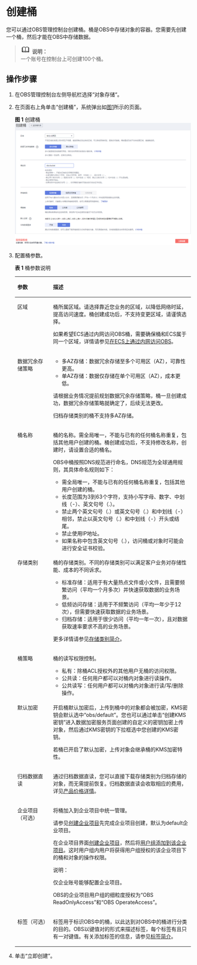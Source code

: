 # 创建桶<a name="obs_03_0306"></a>

您可以通过OBS管理控制台创建桶。桶是OBS中存储对象的容器。您需要先创建一个桶，然后才能在OBS中存储数据。

>![](public_sys-resources/icon-note.gif) **说明：**   
>一个账号在控制台上可创建100个桶。  

## 操作步骤<a name="sb79f841ab9af4b9faf6cbad1932c33b0"></a>

1.  在OBS管理控制台左侧导航栏选择“对象存储“。
2.  在页面右上角单击“创建桶”，系统弹出如[图1](#fig132483331152)所示的页面。

    **图 1**  创建桶<a name="fig132483331152"></a>  
    ![](figures/创建桶.png "创建桶")

3.  配置桶参数。

    **表 1**  桶参数说明

    <a name="table9210201853617"></a>
    <table><thead align="left"><tr id="row13210518113615"><th class="cellrowborder" valign="top" width="20.22%" id="mcps1.2.3.1.1"><p id="p1121013185365"><a name="p1121013185365"></a><a name="p1121013185365"></a>参数</p>
    </th>
    <th class="cellrowborder" valign="top" width="79.78%" id="mcps1.2.3.1.2"><p id="p20210111833619"><a name="p20210111833619"></a><a name="p20210111833619"></a>描述</p>
    </th>
    </tr>
    </thead>
    <tbody><tr id="row721018185364"><td class="cellrowborder" valign="top" width="20.22%" headers="mcps1.2.3.1.1 "><p id="p12210111812361"><a name="p12210111812361"></a><a name="p12210111812361"></a>区域</p>
    </td>
    <td class="cellrowborder" valign="top" width="79.78%" headers="mcps1.2.3.1.2 "><p id="p480613549419"><a name="p480613549419"></a><a name="p480613549419"></a>桶所属区域。请选择靠近您业务的区域，以降低网络时延，提高访问速度。桶创建成功后，不支持变更区域，请谨慎选择。</p>
    <p id="p156218511432"><a name="p156218511432"></a><a name="p156218511432"></a>如果希望ECS通过内网访问OBS桶，需要确保桶和ECS属于同一个区域，详情请参见<a href="https://support.huaweicloud.com/bestpractice-obs/obs_05_0410.html" target="_blank" rel="noopener noreferrer">在ECS上通过内网访问OBS</a>。</p>
    </td>
    </tr>
    <tr id="row5210191811368"><td class="cellrowborder" valign="top" width="20.22%" headers="mcps1.2.3.1.1 "><p id="p13210151893615"><a name="p13210151893615"></a><a name="p13210151893615"></a>数据冗余存储策略</p>
    </td>
    <td class="cellrowborder" valign="top" width="79.78%" headers="mcps1.2.3.1.2 "><a name="ul1073193410598"></a><a name="ul1073193410598"></a><ul id="ul1073193410598"><li>多AZ存储：数据冗余存储至多个可用区（AZ），可靠性更高。</li><li>单AZ存储：数据仅存储在单个可用区（AZ），成本更低。</li></ul>
    <p id="p468367165815"><a name="p468367165815"></a><a name="p468367165815"></a>请根据业务情况提前规划数据冗余存储策略，桶一旦创建成功，数据冗余存储策略就确定了，后续无法更改。</p>
    <p id="p19212239175918"><a name="p19212239175918"></a><a name="p19212239175918"></a>归档存储类别的桶不支持多AZ存储。</p>
    </td>
    </tr>
    <tr id="row321061820361"><td class="cellrowborder" valign="top" width="20.22%" headers="mcps1.2.3.1.1 "><p id="p6210181823616"><a name="p6210181823616"></a><a name="p6210181823616"></a>桶名称</p>
    </td>
    <td class="cellrowborder" valign="top" width="79.78%" headers="mcps1.2.3.1.2 "><p id="p18210191820365"><a name="p18210191820365"></a><a name="p18210191820365"></a>桶的名称。需全局唯一，不能与已有的任何桶名称重复，包括其他用户创建的桶。桶创建成功后，不支持修改名称，创建时，请设置合适的桶名。</p>
    <p id="p404056794432"><a name="p404056794432"></a><a name="p404056794432"></a><span id="ph1345518185220"><a name="ph1345518185220"></a><a name="ph1345518185220"></a>OBS</span>中桶按照DNS规范进行命名，DNS规范为全球通用规则，其具体命名规则如下：</p>
    <a name="ul5989254594432"></a><a name="ul5989254594432"></a><ul id="ul5989254594432"><li>需全局唯一，不能与已有的任何桶名称重复，包括其他用户创建的桶。</li><li>长度范围为3到63个字符，支持小写字母、数字、中划线（-）、英文句号（.）。</li><li>禁止两个英文句号（.）或英文句号（.）和中划线（-）相邻，禁止以英文句号（.）和中划线（-）开头或结尾。</li><li>禁止使用IP地址。</li><li>如果名称中包含英文句号（.），访问桶或对象时可能会进行安全证书校验。</li></ul>
    </td>
    </tr>
    <tr id="row132101185362"><td class="cellrowborder" valign="top" width="20.22%" headers="mcps1.2.3.1.1 "><p id="p18210181833614"><a name="p18210181833614"></a><a name="p18210181833614"></a>存储类别</p>
    </td>
    <td class="cellrowborder" valign="top" width="79.78%" headers="mcps1.2.3.1.2 "><p id="p2914586010533"><a name="p2914586010533"></a><a name="p2914586010533"></a>桶的存储类别。不同的存储类别可以满足客户业务对存储性能、成本的不同诉求。</p>
    <a name="ul386215378248"></a><a name="ul386215378248"></a><ul id="ul386215378248"><li>标准存储：适用于有大量热点文件或小文件，且需要频繁访问（平均一个月多次）并快速获取数据的业务场景。</li><li>低频访问存储：适用于不频繁访问（平均一年少于12次），但需要快速获取数据的业务场景。</li><li>归档存储：适用于很少访问（平均一年一次），且对数据获取速率要求不高的业务场景。</li></ul>
    <p id="p859325514419"><a name="p859325514419"></a><a name="p859325514419"></a>更多详情请参见<a href="存储类别简介.md">存储类别简介</a>。</p>
    </td>
    </tr>
    <tr id="row162107185362"><td class="cellrowborder" valign="top" width="20.22%" headers="mcps1.2.3.1.1 "><p id="p1621051833618"><a name="p1621051833618"></a><a name="p1621051833618"></a>桶策略</p>
    </td>
    <td class="cellrowborder" valign="top" width="79.78%" headers="mcps1.2.3.1.2 "><p id="p13250952104514"><a name="p13250952104514"></a><a name="p13250952104514"></a>桶的读写权限控制。</p>
    <a name="ul3921758194016"></a><a name="ul3921758194016"></a><ul id="ul3921758194016"><li>私有：除桶ACL授权外的其他用户无桶的访问权限。</li><li>公共读：任何用户都可以对桶内对象进行读操作。</li><li>公共读写：任何用户都可以对桶内对象进行读/写/删除操作。</li></ul>
    </td>
    </tr>
    <tr id="row521061883619"><td class="cellrowborder" valign="top" width="20.22%" headers="mcps1.2.3.1.1 "><p id="p6210111812361"><a name="p6210111812361"></a><a name="p6210111812361"></a>默认加密</p>
    </td>
    <td class="cellrowborder" valign="top" width="79.78%" headers="mcps1.2.3.1.2 "><p id="p15210151810365"><a name="p15210151810365"></a><a name="p15210151810365"></a>开启桶默认加密后，上传到桶中的对象都会被加密，KMS密钥会默认选中“obs/default”。您也可以通过单击“创建KMS密钥”进入数据加密服务页面创建的自定义的密钥加密上传对象，然后通过KMS密钥的下拉框选中您创建的KMS密钥。</p>
    <p id="p1759222844812"><a name="p1759222844812"></a><a name="p1759222844812"></a>若桶已开启了默认加密，上传对象会继承桶的KMS加密特性。</p>
    </td>
    </tr>
    <tr id="row2210418173619"><td class="cellrowborder" valign="top" width="20.22%" headers="mcps1.2.3.1.1 "><p id="p102101318143612"><a name="p102101318143612"></a><a name="p102101318143612"></a>归档数据直读</p>
    </td>
    <td class="cellrowborder" valign="top" width="79.78%" headers="mcps1.2.3.1.2 "><p id="p12101218123612"><a name="p12101218123612"></a><a name="p12101218123612"></a>通过归档数据直读，您可以直接下载存储类别为归档存储的对象，而无需提前恢复。归档数据直读会收取相应的费用，详见<a href="https://www.huaweicloud.com/pricing.html?tab=detail#/obs" target="_blank" rel="noopener noreferrer">产品价格详情</a>。</p>
    </td>
    </tr>
    <tr id="row114484458504"><td class="cellrowborder" valign="top" width="20.22%" headers="mcps1.2.3.1.1 "><p id="p04481454501"><a name="p04481454501"></a><a name="p04481454501"></a>企业项目（可选）</p>
    </td>
    <td class="cellrowborder" valign="top" width="79.78%" headers="mcps1.2.3.1.2 "><p id="p8448144517500"><a name="p8448144517500"></a><a name="p8448144517500"></a>将桶加入到企业项目中统一管理。</p>
    <p id="p131521858145215"><a name="p131521858145215"></a><a name="p131521858145215"></a>请参见<a href="https://support.huaweicloud.com/usermanual-em/zh-cn_topic_0108763964.html" target="_blank" rel="noopener noreferrer">创建企业项目</a>先完成企业项目创建，默认为default企业项目。</p>
    <p id="p111521158175214"><a name="p111521158175214"></a><a name="p111521158175214"></a>在企业项目界面<a href="https://support.huaweicloud.com/usermanual-em/zh-cn_topic_0108763964.html" target="_blank" rel="noopener noreferrer">创建企业项目</a>，然后将<a href="https://support.huaweicloud.com/usermanual-em/zh-cn_topic_0109989489.html" target="_blank" rel="noopener noreferrer">用户组添加到该企业项目</a>。这时用户组内用户将获得用户组授权的该企业项目下的桶和对象的操作权限。</p>
    <div class="note" id="note9845641865"><a name="note9845641865"></a><a name="note9845641865"></a><span class="notetitle"> 说明： </span><div class="notebody"><p id="p174591350615"><a name="p174591350615"></a><a name="p174591350615"></a>仅企业账号能够配置企业项目。</p>
    <p id="p1845965268"><a name="p1845965268"></a><a name="p1845965268"></a><span id="ph44591159619"><a name="ph44591159619"></a><a name="ph44591159619"></a>OBS</span>的企业项目用户组的细粒度授权为“<span id="ph145917517619"><a name="ph145917517619"></a><a name="ph145917517619"></a>OBS ReadOnlyAccess</span>”和“<span id="ph6459653610"><a name="ph6459653610"></a><a name="ph6459653610"></a>OBS OperateAccess</span>”。</p>
    </div></div>
    </td>
    </tr>
    <tr id="row179244845019"><td class="cellrowborder" valign="top" width="20.22%" headers="mcps1.2.3.1.1 "><p id="p1934488501"><a name="p1934488501"></a><a name="p1934488501"></a>标签（可选）</p>
    </td>
    <td class="cellrowborder" valign="top" width="79.78%" headers="mcps1.2.3.1.2 "><p id="p293184875012"><a name="p293184875012"></a><a name="p293184875012"></a>标签用于标识<span id="ph576216417531"><a name="ph576216417531"></a><a name="ph576216417531"></a>OBS</span>中的桶，以此达到对<span id="ph2871136165518"><a name="ph2871136165518"></a><a name="ph2871136165518"></a>OBS</span>中的桶进行分类的目的。<span id="ph585131013555"><a name="ph585131013555"></a><a name="ph585131013555"></a>OBS</span>以键值对的形式来描述标签，每个标签有且只有一对键值。有关添加标签的信息，请参见<a href="标签简介.md">标签简介</a>。</p>
    </td>
    </tr>
    </tbody>
    </table>

4.  单击“立即创建”。

